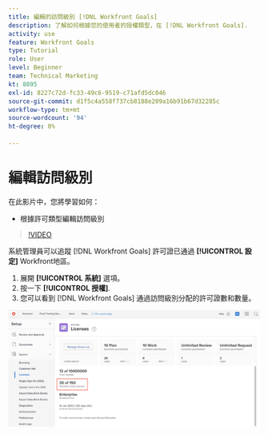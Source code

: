 ```yaml
---
title: 編輯的訪問級別 [!DNL Workfront Goals]
description: 了解如何根據您的使用者的授權類型，在 [!DNL Workfront Goals].
activity: use
feature: Workfront Goals
type: Tutorial
role: User
level: Beginner
team: Technical Marketing
kt: 8895
exl-id: 8227c72d-fc33-49c6-9519-c71afd5dc046
source-git-commit: d1f5c4a558f737cb8188e209a16b91b67d32285c
workflow-type: tm+mt
source-wordcount: '94'
ht-degree: 0%

---
```


# 編輯訪問級別

在此影片中，您將學習如何：

* 根據許可類型編輯訪問級別

>[!VIDEO](https://video.tv.adobe.com/v/335189/?quality=12)

系統管理員可以追蹤 [!DNL Workfront Goals] 許可證已通過 **[!UICONTROL 設定]** Workfront地區。

1. 展開 **[!UICONTROL 系統]** 選項。
1. 按一下 **[!UICONTROL 授權]**.
1. 您可以看到 [!DNL Workfront Goals] 通過訪問級別分配的許可證數和數量。

![螢幕擷圖 [!DNL Workfront Goals] 「設定」區域中的授權 [!DNL Workfront]](assets/02-workfront-goals-licenses.png)
